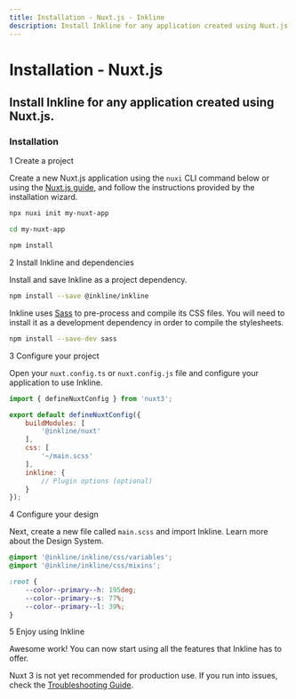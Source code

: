 ```yaml
---
title: Installation - Nuxt.js - Inkline
description: Install Inkline for any application created using Nuxt.js.
---
```


# Installation - Nuxt.js
## Install Inkline for any application created using Nuxt.js.

### Installation

<div class="install-step _margin-top:2">
<div class="install-step-title"><span class="install-step-number">1</span> Create a project</div> 

Create a new Nuxt.js application using the `nuxi` CLI command below or using the [Nuxt.js guide](https://v3.nuxtjs.org/getting-started/installation), and follow the instructions provided by the installation wizard.

~~~bash
npx nuxi init my-nuxt-app

cd my-nuxt-app

npm install
~~~

</div>
<div class="install-step">
<div class="install-step-title"><span class="install-step-number">2</span> Install Inkline and dependencies</div> 

Install and save Inkline as a project dependency.

~~~bash
npm install --save @inkline/inkline
~~~

Inkline uses [Sass](https://sass-lang.com) to pre-process and compile its CSS files. You will need to install it as a development dependency in order to compile the stylesheets.

~~~bash
npm install --save-dev sass
~~~

</div>
<div class="install-step">
<div class="install-step-title"><span class="install-step-number">3</span> Configure your project</div> 

Open your `nuxt.config.ts` or `nuxt.config.js` file and configure your application to use Inkline.

~~~js
import { defineNuxtConfig } from 'nuxt3';

export default defineNuxtConfig({
    buildModules: [
        '@inkline/nuxt'
    ],
    css: [
        '~/main.scss'
    ],
    inkline: {
        // Plugin options (optional)
    }
});
~~~


</div>
<div class="install-step">
<div class="install-step-title"><span class="install-step-number">4</span> Configure your design</div> 

Next, create a new file called `main.scss` and import Inkline. Learn more about the Design System.

~~~scss
@import '@inkline/inkline/css/variables';
@import '@inkline/inkline/css/mixins';

:root {
    --color--primary--h: 195deg;
    --color--primary--s: 77%;
    --color--primary--l: 39%;
}
~~~
</div>
<div class="install-step">
<div class="install-step-title"><span class="install-step-number">5</span> Enjoy using Inkline</div> 

Awesome work! You can now start using all the features that Inkline has to offer.
</div>

<i-alert color="warning" class="_margin-top:2">
    <template #icon>
        <i-icon name="ink-warning" />
    </template>

Nuxt 3 is not yet recommended for production use. If you run into issues, check the [Troubleshooting Guide](https://github.com/inkline/nuxt-module-inkline#troubleshooting).

</i-alert>

